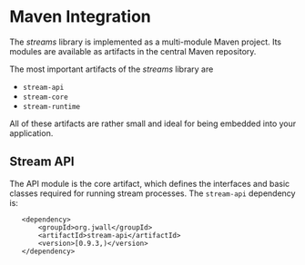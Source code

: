 Maven Integration
=================

The *streams* library is implemented as a multi-module Maven
project. Its modules are available as artifacts in the central Maven
repository.

The most important artifacts of the *streams* library are

  - `stream-api`
  - `stream-core`
  - `stream-runtime`

All of these artifacts are rather small and ideal for being embedded
into your application.


Stream API
----------

The API module is the core artifact, which defines the interfaces and
basic classes required for running stream processes. The `stream-api`
dependency is:

       <dependency>
           <groupId>org.jwall</groupId>
           <artifactId>stream-api</artifactId>
           <version>[0.9.3,)</version>
       </dependency>

